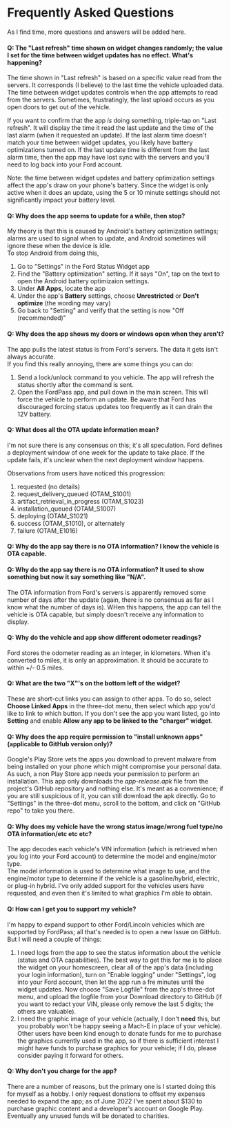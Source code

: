 # Frequently Asked Questions

As I find time, more questions and answers will be added here.

#### Q: The "Last refresh" time shown on widget changes randomly; the value I set for the time between widget updates has no effect.  What's happening?

The time shown in "Last refresh" is based on a specific value read from the servers.  It corresponds (I believe) to the last time the vehicle
uploaded data.  The time between widget updates controls when the app attempts to read from the servers.  Sometimes, frustratingly, the last upload
occurs as you open doors to get out of the vehicle.

If you want to confirm that the app *is* doing something, triple-tap on "Last refresh".  It will display the time it read the last update and the time 
of the last alarm (when it requested an update).  If the last alarm time doesn't match your time between widget updates, you likely have battery 
optimizations turned on.  If the last update time is different from the last alarm time, then the app may have lost sync with the servers and you'll 
need to log back into your Ford account.

Note: the time between widget updates and battery optimization settings affect the app's draw on your phone's battery.  Since the widget is only active
when it does an update, using the 5 or 10 minute settings should not significantly impact your battery level.

#### Q:  Why does the app seems to update for a while, then stop?

My theory is that this is caused by Android's battery optimization settings; alarms are used to signal when to update, and Android sometimes will ignore these when the device is idle.  
To stop Android from doing this, 

1. Go to "Settings" in the Ford Status Widget app 
2. Find the "Battery optimization" setting.  If it says "On", tap on the text to open the Android battery optimizaion settings.
3. Under **All Apps**, locate the app
4. Under the app's **Battery** settings, choose **Unrestricted** or **Don't optimize** (the wording may vary)
5. Go back to "Setting" and verify that the setting is now "Off (recommended)"

#### Q: Why does the app shows my doors or windows open when they aren't?

The app pulls the latest status is from Ford's servers.  The data it gets isn't always accurate.  
If you find this really annoying, there are some things you can do:
1. Send a lock/unlock command to you vehicle.  The app will refresh the status shortly after the command is sent.
2. Open the FordPass app, and pull down in the main screen.  This will force the vehicle to perform an update.
Be aware that Ford has discouraged forcing status updates too frequently as it can drain the 12V battery.

#### Q: What does all the OTA update information mean?

I'm not sure there is any consensus on this; it's all speculation.  Ford defines a deployment window of one week for the update to take place.  If the update fails, it's unclear when the next deployment window happens.

Observations from users have noticed this progression:
1. requested (no details)
2. request_delivery_queued (OTAM_S1001)
3. artifact_retrieval_in_progress (OTAM_S1023)
4. installation_queued  (OTAM_S1007)
5. deploying  (OTAM_S1021)
6. success (OTAM_S1010), or alternately  
7. failure (OTAM_E1016)

#### Q: Why do the app say there is no OTA information?  I know the vehicle is OTA capable.
#### Q: Why do the app say there is no OTA information?  It used to show something but now it say something like "N/A".

The OTA information from Ford's servers is apparently removed some number of days after the update (again, there is no consensus as far as I know
what the number of days is).  WHen this happens, the app can tell the vehicle is OTA capable, but simply doesn't receive any information to display. 

#### Q: Why do the vehicle and app show different odometer readings?

Ford stores the odometer reading as an integer, in kilometers.  When it's converted to miles, it is only an approximation.  It should be accurate to within +/- 0.5 miles.

#### Q: What are the two "X"'s on the bottom left of the widget?

These are short-cut links you can assign to other apps.  To do so, select **Choose Linked Apps** in the three-dot menu, then select which app you'd like to link   to which button.  If you don't see the app you want listed, go into **Setting** and enable **Allow any app to be linked to the "charger" widget**.

#### Q: Why does the app require permission to "install unknown apps" (applicable to GitHub version only)?

Google's Play Store vets the apps you download to prevent malware from being installed on your phone which might compromise your personal data.
As such, a non Play Store app needs your permission to perform an installation.  This app only downloads the *app-release.apk* file from the
project's GitHub repository and nothing else.  It's meant as a convenience; if you are still suspicious of it, you can still download the apk directly. 
Go to "Settings" in the three-dot menu, scroll to the bottom, and click on "GitHub repo" to take you there.

#### Q: Why does my vehicle have the wrong status image/wrong fuel type/no OTA information/etc etc etc?

The app decodes each vehicle's VIN information (which is retrieved when you log into your Ford account) to determine the model and engine/motor type.  
The model information is used to determine what image to use, and the engine/motor type to determine if the vehicle is a gasoline/hybrid, electric, or plug-in hybrid.
I've only added support for the vehicles users have requested, and even then it's limited to what graphics I'm able to obtain. 

#### Q: How can I get you to support my vehicle?

I'm happy to expand support to other Ford/Lincoln vehicles which are supported by FordPass; all that's needed is to open a new Issue on GitHub.  But I will need a couple of things:
1. I need logs from the app to see the status information about the vehicle (status and OTA capabilities).  The best way to get this for me is to place the widget on your homescreen,
clear all of the app's data (including your login information), turn on "Enable logging" under "Settings", log into your Ford account, then let the app run a fre minutes until the
widget updates.  Now choose "Save Logfile" from the app's three-dot menu, and upload the logfile from your Download directory to GitHub (if you want to redact your VIN, please only
remove the last 5 digits; the others are valuable).
2. I need the graphic image of your vehicle (actually, I don't **need** this, but you probably won't be happy seeing a Mach-E in place of your vehicle).  Other users have been
kind enough to donate funds for me to purchase the graphics currently used in the app, so if there is sufficient interest I might have funds to purchase graphics for your
vehicle; if I do, please consider paying it forward for others.

#### Q: Why don't you charge for the app?

There are a number of reasons, but the primary one is I started doing this for myself as a hobby.   I only request donations to offset my expenses needed to expand the app; as of 
June 2022 I've spent about $130 to purchase graphic content and a developer's account on Google Play.  Eventually any unused funds will be donated to charities.